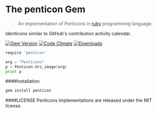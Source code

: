 The penticon Gem
============
> An implementation of Penticons in [ruby](https://www.ruby-lang.org/en/) programming language.

Identicons similar to GitHub's contribution activity calendar.

[![Gem Version](https://badge.fury.io/rb/penticon.svg)](http://badge.fury.io/rb/penticon)
[![Code Climate](https://codeclimate.com/github/penticons/penticons.rb/badges/gpa.svg)](https://codeclimate.com/github/penticons/penticons.rb)
[![Downloads](http://img.shields.io/gem/dt/penticon.svg)](http://rubygems.org/gems/penticon)
```go
require 'penticon'

arg = "Penticons"
p = Penticon.Uri_image(arg)
print p
```

####Installation
```go
gem install penticon
```


####LICENSE
Penticons implementations are released under the MIT license.
